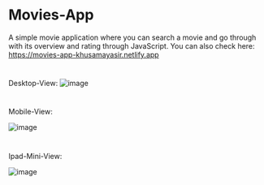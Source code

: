 # Movies-App
A simple movie application where you can search a movie and go through with its overview and rating through JavaScript.
You can also check here: https://movies-app-khusamayasir.netlify.app

#
Desktop-View:
![image](https://user-images.githubusercontent.com/66178232/158711097-7f0489a0-bfca-49f7-89c5-c6f65406b167.png)


#
Mobile-View:

![image](https://user-images.githubusercontent.com/66178232/158711184-58e42e8d-bb38-4964-815f-ba7c990417c9.png)

#
Ipad-Mini-View:

![image](https://user-images.githubusercontent.com/66178232/158711290-156c4253-471b-4c04-81b2-bfaf58cb6823.png)
